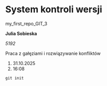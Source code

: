# System kontroli wersji

my_first_repo_GIT_3

**Julia Sobieska**

*5192*

Praca z gałęziami i rozwiązywanie konfliktów

1. 31.10.2025
2. 16:08

`git init`

